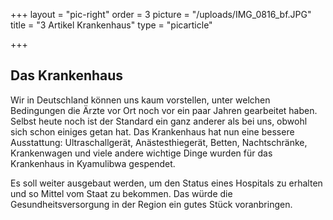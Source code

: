 +++
layout = "pic-right"
order = 3
picture = "/uploads/IMG_0816_bf.JPG"
title = "3 Artikel Krankenhaus"
type = "picarticle"

+++
## Das Krankenhaus

Wir in Deutschland können uns kaum vorstellen, unter welchen Bedingungen die Ärzte vor Ort noch vor ein paar Jahren gearbeitet haben. Selbst heute noch ist der Standard ein ganz anderer als bei uns, obwohl sich schon einiges getan hat. Das Krankenhaus hat nun eine bessere Ausstattung: Ultraschallgerät, Anästesthiegerät, Betten, Nachtschränke, Krankenwagen und viele andere wichtige Dinge wurden für das Krankenhaus in Kyamulibwa gespendet. 

Es soll weiter ausgebaut werden, um den Status eines Hospitals zu erhalten und so Mittel vom Staat zu bekommen. Das würde die Gesundheitsversorgung in der Region ein gutes Stück voranbringen. 